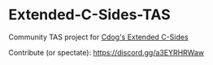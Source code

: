 # Extended-C-Sides-TAS
Community TAS project for  [Cdog's Extended C-Sides](https://gamebanana.com/mods/512920)

Contribute (or spectate): https://discord.gg/a3EYRHRWaw
